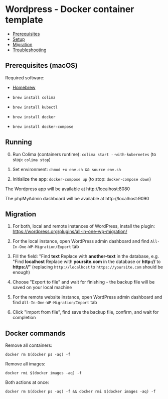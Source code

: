 # Wordpress - Docker container template

- [Prerequisites](#prerequisites)
- [Setup](#setup)
- [Migration](#migration)
- [Troubleshooting](#troubleshooting)

## Prerequisites (macOS)

Required software:

- [Homebrew](https://brew.sh/)

- `brew install colima`
- `brew install kubectl`
- `brew install docker`
- `brew install docker-compose`

## Running

0. Run Colima (containers runtime): `colima start --with-kubernetes` (to stop: `colima stop`)

1. Set environment: `chmod +x env.sh && source env.sh`

2. Initialize the app: `docker-compose up` (to stop: `docker-compose down`)

The Wordpress app will be available at http://localhost:8080

The phpMyAdmin dashboard will be available at http://localhost:9090

## Migration

1. For both, local and remote instances of WordPress, install the plugin: https://wordpress.org/plugins/all-in-one-wp-migration/

2. For the local instance, open WordPress admin dashboard and find `All-In-One-WP-Migration/Export` tab

3. Fill the field: "Find **text** Replace with **another-text** in the database, e.g. "Find **localhost** Replace with **yoursite.com** in the database or **http://** to **https://**" (replacing `http://localhost` to `https://yoursite.com` should be enough)

4. Choose "Export to file" and wait for finishing - the backup file will be saved on your local machine

5. For the remote website instance, open WordPress admin dashboard and find `All-In-One-WP-Migration/Import` tab

6. Click "Import from file", find save the backup file, confirm, and wait for completion

## Docker commands

Remove all containers:

`docker rm $(docker ps -aq) -f`

Remove all images:

`docker rmi $(docker images -aq) -f`

Both actions at once:

`docker rm $(docker ps -aq) -f && docker rmi $(docker images -aq) -f`